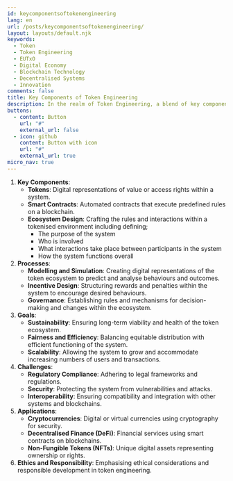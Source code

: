 ```yaml
---
id: keycomponentsoftokenengineering
lang: en
url: /posts/keycomponentsoftokenengineering/
layout: layouts/default.njk
keywords:
  - Token
  - Token Engineering
  - EUTxO
  - Digital Economy
  - Blockchain Technology
  - Decentralised Systems
  - Innovation
comments: false
title: Key Components of Token Engineering
description: In the realm of Token Engineering, a blend of key components, processes, and goals define the structure and economics of digital ecosystems. This intricate tapestry weaves together tokens and smart contracts with the strategic crafting of micro-economics, aimed at achieving sustainability, fairness, and scalability.
buttons:
  - content: Button
    url: "#"
    external_url: false
  - icon: github
    content: Button with icon
    url: "#"
    external_url: true
micro_nav: true
---
```


1. **Key Components**:
   - **Tokens**: Digital representations of value or access rights within a system.
   - **Smart Contracts**: Automated contracts that execute predefined rules on a blockchain.
   - **Ecosystem Design**: Crafting the rules and interactions within a tokenised environment including defining;
     - The purpose of the system
     - Who is involved
     - What interactions take place between participants in the system
     - How the system functions overall
2. **Processes**:
   - **Modelling and Simulation**: Creating digital representations of the token ecosystem to predict and analyse behaviours and outcomes.
   - **Incentive Design**: Structuring rewards and penalties within the system to encourage desired behaviours.
   - **Governance**: Establishing rules and mechanisms for decision-making and changes within the ecosystem.
3. **Goals**:
   - **Sustainability**: Ensuring long-term viability and health of the token ecosystem.
   - **Fairness and Efficiency**: Balancing equitable distribution with efficient functioning of the system.
   - **Scalability**: Allowing the system to grow and accommodate increasing numbers of users and transactions.
4. **Challenges**:
   - **Regulatory Compliance**: Adhering to legal frameworks and regulations.
   - **Security**: Protecting the system from vulnerabilities and attacks.
   - **Interoperability**: Ensuring compatibility and integration with other systems and blockchains.
5. **Applications**:
   - **Cryptocurrencies**: Digital or virtual currencies using cryptography for security.
   - **Decentralised Finance (DeFi)**: Financial services using smart contracts on blockchains.
   - **Non-Fungible Tokens (NFTs)**: Unique digital assets representing ownership or rights.
6. **Ethics and Responsibility**: Emphasising ethical considerations and responsible development in token engineering.
